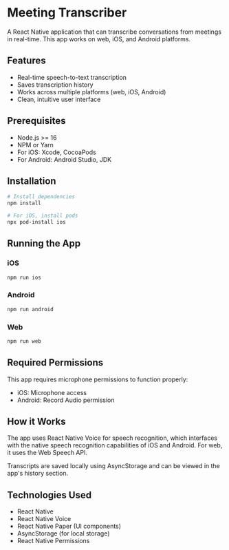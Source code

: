 # Meeting Transcriber

A React Native application that can transcribe conversations from meetings in real-time. This app works on web, iOS, and Android platforms.

## Features

- Real-time speech-to-text transcription
- Saves transcription history
- Works across multiple platforms (web, iOS, Android)
- Clean, intuitive user interface

## Prerequisites

- Node.js >= 16
- NPM or Yarn
- For iOS: Xcode, CocoaPods
- For Android: Android Studio, JDK

## Installation

```bash
# Install dependencies
npm install

# For iOS, install pods
npx pod-install ios
```

## Running the App

### iOS
```bash
npm run ios
```

### Android
```bash
npm run android
```

### Web
```bash
npm run web
```

## Required Permissions

This app requires microphone permissions to function properly:

- iOS: Microphone access
- Android: Record Audio permission

## How it Works

The app uses React Native Voice for speech recognition, which interfaces with the native speech recognition capabilities of iOS and Android. For web, it uses the Web Speech API.

Transcripts are saved locally using AsyncStorage and can be viewed in the app's history section.

## Technologies Used

- React Native
- React Native Voice
- React Native Paper (UI components)
- AsyncStorage (for local storage)
- React Native Permissions
